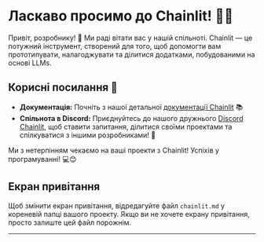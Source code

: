 <!--
CO_OP_TRANSLATOR_METADATA:
{
  "original_hash": "c49526c7abc56b0b5f1e835c1739f18e",
  "translation_date": "2025-09-25T03:08:17+00:00",
  "source_file": "Module08/samples/04/chainlit.md",
  "language_code": "uk"
}
-->
# Ласкаво просимо до Chainlit! 🚀🤖

Привіт, розробнику! 👋 Ми раді вітати вас у нашій спільноті. Chainlit — це потужний інструмент, створений для того, щоб допомогти вам прототипувати, налагоджувати та ділитися додатками, побудованими на основі LLMs.

## Корисні посилання 🔗

- **Документація:** Почніть з нашої детальної [документації Chainlit](https://docs.chainlit.io) 📚
- **Спільнота в Discord:** Приєднуйтесь до нашого дружнього [Discord Chainlit](https://discord.gg/k73SQ3FyUh), щоб ставити запитання, ділитися своїми проектами та спілкуватися з іншими розробниками! 💬

Ми з нетерпінням чекаємо на ваші проекти з Chainlit! Успіхів у програмуванні! 💻😊

## Екран привітання

Щоб змінити екран привітання, відредагуйте файл `chainlit.md` у кореневій папці вашого проекту. Якщо ви не хочете екрану привітання, просто залиште цей файл порожнім.

---

